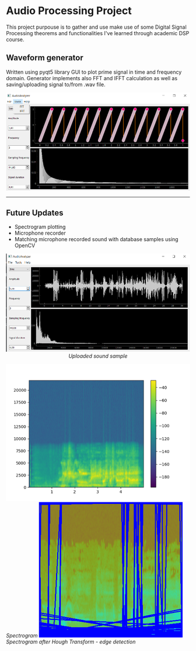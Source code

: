 # Audio Processing Project

This project purpouse is to gather and use make use of some Digital Signal Processing theorems
and functionalities I've learned through academic DSP course.

## **Waveform generator**

Written using pyqt5 library GUI to plot prime signal in time and frequency domain. Generator implements also FFT and IFFT calculation as well as saving/uploading signal to/from .wav file.

![Old_GUI](https://github.com/MikeZ7/Audio_Processing/blob/master/Images/qt_gui_gen.png)

---

## **Future Updates**

* Spectrogram plotting
* Microphone recorder
* Matching microphone recorded sound with database samples using OpenCV


<p align="center" width=100%>
  <img src="https://github.com/MikeZ7/Audio_Processing/blob/master/Images/qt_gui_sound.png">
  <em>Uploaded sound sample</em>
</p>

<p1 align="center" width=100%>
<img src="https://github.com/MikeZ7/Audio_Processing/blob/master/Images/spectrogram.png">
  <em>Spectrogram</em>
</p1>

<p2 align="center" width=100%>
 <img src="https://github.com/MikeZ7/Audio_Processing/blob/master/Images/hough_template.png">
  <em>Spectrogram after Hough Transform - edge detection</em>
</p2>

